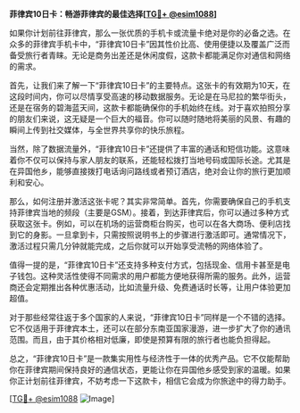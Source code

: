 **菲律宾10日卡：畅游菲律宾的最佳选择[[TG💪+ @esim1088](https://t.me/s/esim1088)]**

如果你计划前往菲律宾，那么一张优质的手机卡或流量卡绝对是你的必备之选。在众多的菲律宾手机卡中，“菲律宾10日卡”因其性价比高、使用便捷以及覆盖广泛而备受旅行者青睐。无论是商务出差还是休闲度假，这款卡都能满足你对通信和网络的需求。

首先，让我们来了解一下“菲律宾10日卡”的主要特点。这张卡的有效期为10天，在这段时间内，你可以尽情享受高速的移动数据服务。无论是在马尼拉的繁华街头，还是在宿务的碧海蓝天间，这款卡都能确保你的手机始终在线。对于喜欢拍照分享的朋友们来说，这无疑是一个巨大的福音。你可以随时随地将美丽的风景、有趣的瞬间上传到社交媒体，与全世界共享你的快乐旅程。

当然，除了数据流量外，“菲律宾10日卡”还提供了丰富的通话和短信功能。这意味着你不仅可以保持与家人朋友的联系，还能轻松拨打当地号码或国际长途。尤其是在异国他乡，能够直接拨打电话询问路线或者预订酒店，绝对会让你的旅行更加顺利和安心。

那么，如何注册并激活这张卡呢？其实非常简单。首先，你需要确保自己的手机支持菲律宾当地的频段（主要是GSM）。接着，到达菲律宾后，你可以通过多种方式获取这张卡。例如，可以在机场的运营商柜台购买，也可以在各大商场、便利店找到它的身影。一旦拿到卡，只需按照说明书上的步骤进行激活即可。通常情况下，激活过程只需几分钟就能完成，之后你就可以开始享受流畅的网络体验了。

值得一提的是，“菲律宾10日卡”还支持多种支付方式，包括现金、信用卡甚至是电子钱包。这种灵活性使得不同需求的用户都能方便地获得所需的服务。此外，运营商还会定期推出各种优惠活动，比如流量升级、免费通话时长等，让用户体验更加超值。

对于那些经常往返于多个国家的人来说，“菲律宾10日卡”同样是一个不错的选择。它不仅适用于菲律宾本土，还可以在部分东南亚国家漫游，进一步扩大了你的通讯范围。而且，由于其价格相对低廉，即使是预算有限的旅行者也能负担得起。

总之，“菲律宾10日卡”是一款集实用性与经济性于一体的优秀产品。它不仅能帮助你在菲律宾期间保持良好的通信状态，更能让你在异国他乡感受到家的温暖。如果你正计划前往菲律宾，不妨考虑一下这款卡，相信它会成为你旅途中的得力助手。

[[TG💪+ @esim1088](https://t.me/s/esim1088) ![Image](https://i.postimg.cc/4NQfJmqS/Snipaste-2025-05-13-00-14-12.png)]